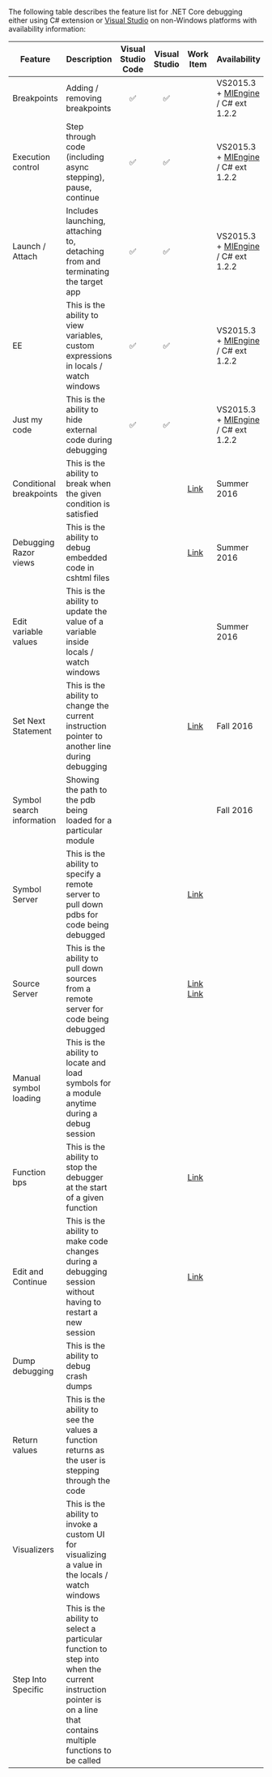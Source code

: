 The following table describes the feature list for .NET Core debugging either using C# extension or [Visual Studio](https://github.com/microsoft/MIEngine/wiki/Offroad-Debugging-of-.NET-Core-on-Linux---OSX-from-Visual-Studio) on non-Windows platforms with availability information:

| Feature   | Description | Visual Studio Code | Visual Studio | Work Item | Availability |
| --------- | ----------- | :----------------: | :-----------: | --------- | ------------------ |
| Breakpoints | Adding / removing breakpoints | :white_check_mark: | :white_check_mark: | | VS2015.3 + [MIEngine](https://github.com/Microsoft/MIEngine/wiki/Building-the-MIEngine) / C# ext 1.2.2 |
| Execution control | Step through code (including async stepping), pause, continue | :white_check_mark: | :white_check_mark: | | VS2015.3 + [MIEngine](https://github.com/Microsoft/MIEngine/wiki/Building-the-MIEngine) / C# ext 1.2.2 |
| Launch / Attach | Includes launching, attaching to, detaching from and terminating the target app | :white_check_mark: | :white_check_mark: | | VS2015.3 + [MIEngine](https://github.com/Microsoft/MIEngine/wiki/Building-the-MIEngine) / C# ext 1.2.2 |  
| EE | This is the ability to view variables, custom expressions in locals / watch windows | :white_check_mark: | :white_check_mark: | | VS2015.3 + [MIEngine](https://github.com/Microsoft/MIEngine/wiki/Building-the-MIEngine) / C# ext 1.2.2 |  
| Just my code | This is the ability to hide external code during debugging | :white_check_mark: | :white_check_mark: | | VS2015.3 + [MIEngine](https://github.com/Microsoft/MIEngine/wiki/Building-the-MIEngine) / C# ext 1.2.2 |  
| Conditional breakpoints | This is the ability to break when the given condition is satisfied | | | [Link](https://github.com/OmniSharp/omnisharp-vscode/issues/497) | Summer 2016 |
| Debugging Razor views | This is the ability to debug embedded code in cshtml files | | | [Link](https://github.com/OmniSharp/omnisharp-vscode/issues/304) | Summer 2016 |
| Edit variable values | This is the ability to update the value of a variable inside locals / watch windows | | | | Summer 2016 |
| Set Next Statement | This is the ability to change the current instruction pointer to another line during debugging | | | [Link](https://github.com/Microsoft/vscode-debugadapter-node/issues/28) | Fall 2016 |
| Symbol search information | Showing the path to the pdb being loaded for a particular module | | | | Fall 2016 |
| Symbol Server | This is the ability to specify a remote server to pull down pdbs for code being debugged | | | [Link](https://github.com/dotnet/roslyn/issues/6881) | |
| Source Server | This is the ability to pull down sources from a remote server for code being debugged | | | [Link](https://github.com/dotnet/roslyn/issues/5397) [Link](https://github.com/dotnet/roslyn/issues/4119) | |
| Manual symbol loading | This is the ability to locate and load symbols for a module anytime during a debug session | | | | |
| Function bps | This is the ability to stop the debugger at the start of a given function | | | [Link](https://github.com/OmniSharp/omnisharp-vscode/issues/295) | |
| Edit and Continue | This is the ability to make code changes during a debugging session without having to restart a new session | | | [Link](https://github.com/dotnet/roslyn/issues/1952) | |
| Dump debugging | This is the ability to debug crash dumps | | | | |
| Return values | This is the ability to see the values a function returns as the user is stepping through the code | | | | |
| Visualizers | This is the ability to invoke a custom UI for visualizing a value in the locals / watch windows | | | | |
| Step Into Specific | This is the ability to select a particular function to step into when the current instruction pointer is on a line that contains multiple functions to be called | | | | 
